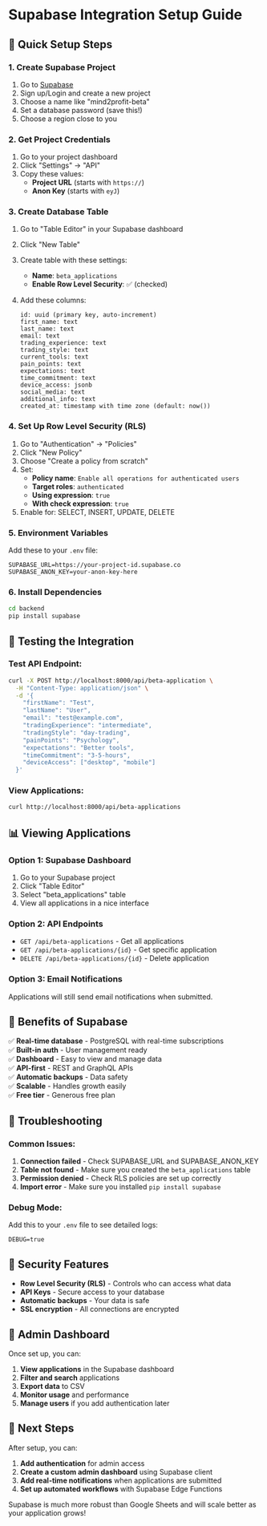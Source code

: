 # Supabase Integration Setup Guide

## 🚀 Quick Setup Steps

### 1. Create Supabase Project
1. Go to [Supabase](https://supabase.com)
2. Sign up/Login and create a new project
3. Choose a name like "mind2profit-beta"
4. Set a database password (save this!)
5. Choose a region close to you

### 2. Get Project Credentials
1. Go to your project dashboard
2. Click "Settings" → "API"
3. Copy these values:
   - **Project URL** (starts with `https://`)
   - **Anon Key** (starts with `eyJ`)

### 3. Create Database Table
1. Go to "Table Editor" in your Supabase dashboard
2. Click "New Table"
3. Create table with these settings:
   - **Name**: `beta_applications`
   - **Enable Row Level Security**: ✅ (checked)

4. Add these columns:
   ```
   id: uuid (primary key, auto-increment)
   first_name: text
   last_name: text
   email: text
   trading_experience: text
   trading_style: text
   current_tools: text
   pain_points: text
   expectations: text
   time_commitment: text
   device_access: jsonb
   social_media: text
   additional_info: text
   created_at: timestamp with time zone (default: now())
   ```

### 4. Set Up Row Level Security (RLS)
1. Go to "Authentication" → "Policies"
2. Click "New Policy"
3. Choose "Create a policy from scratch"
4. Set:
   - **Policy name**: `Enable all operations for authenticated users`
   - **Target roles**: `authenticated`
   - **Using expression**: `true`
   - **With check expression**: `true`
5. Enable for: SELECT, INSERT, UPDATE, DELETE

### 5. Environment Variables
Add these to your `.env` file:
```env
SUPABASE_URL=https://your-project-id.supabase.co
SUPABASE_ANON_KEY=your-anon-key-here
```

### 6. Install Dependencies
```bash
cd backend
pip install supabase
```

## 🔧 Testing the Integration

### Test API Endpoint:
```bash
curl -X POST http://localhost:8000/api/beta-application \
  -H "Content-Type: application/json" \
  -d '{
    "firstName": "Test",
    "lastName": "User",
    "email": "test@example.com",
    "tradingExperience": "intermediate",
    "tradingStyle": "day-trading",
    "painPoints": "Psychology",
    "expectations": "Better tools",
    "timeCommitment": "3-5-hours",
    "deviceAccess": ["desktop", "mobile"]
  }'
```

### View Applications:
```bash
curl http://localhost:8000/api/beta-applications
```

## 📊 Viewing Applications

### Option 1: Supabase Dashboard
1. Go to your Supabase project
2. Click "Table Editor"
3. Select "beta_applications" table
4. View all applications in a nice interface

### Option 2: API Endpoints
- `GET /api/beta-applications` - Get all applications
- `GET /api/beta-applications/{id}` - Get specific application
- `DELETE /api/beta-applications/{id}` - Delete application

### Option 3: Email Notifications
Applications will still send email notifications when submitted.

## 🎯 Benefits of Supabase

✅ **Real-time database** - PostgreSQL with real-time subscriptions  
✅ **Built-in auth** - User management ready  
✅ **Dashboard** - Easy to view and manage data  
✅ **API-first** - REST and GraphQL APIs  
✅ **Automatic backups** - Data safety  
✅ **Scalable** - Handles growth easily  
✅ **Free tier** - Generous free plan  

## 🚨 Troubleshooting

### Common Issues:
1. **Connection failed** - Check SUPABASE_URL and SUPABASE_ANON_KEY
2. **Table not found** - Make sure you created the `beta_applications` table
3. **Permission denied** - Check RLS policies are set up correctly
4. **Import error** - Make sure you installed `pip install supabase`

### Debug Mode:
Add this to your `.env` file to see detailed logs:
```env
DEBUG=true
```

## 🔐 Security Features

- **Row Level Security (RLS)** - Controls who can access what data
- **API Keys** - Secure access to your database
- **Automatic backups** - Your data is safe
- **SSL encryption** - All connections are encrypted

## 📱 Admin Dashboard

Once set up, you can:
1. **View applications** in the Supabase dashboard
2. **Filter and search** applications
3. **Export data** to CSV
4. **Monitor usage** and performance
5. **Manage users** if you add authentication later

## 🚀 Next Steps

After setup, you can:
1. **Add authentication** for admin access
2. **Create a custom admin dashboard** using Supabase client
3. **Add real-time notifications** when applications are submitted
4. **Set up automated workflows** with Supabase Edge Functions

Supabase is much more robust than Google Sheets and will scale better as your application grows!
